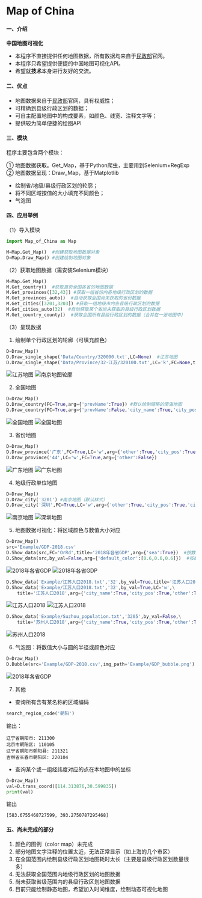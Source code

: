 # Map of China

#### 一、介绍
**中国地图可视化**
* 本程序不直接提供任何地图数据，所有数据均来自于[民政部](http://xzqh.mca.gov.cn/map)官网。
* 本程序只希望提供便捷的中国地图可视化API。
* 希望就**技术**本身进行友好的交流。

#### 二、优点
* 地图数据来自于[民政部](http://xzqh.mca.gov.cn/map)官网，具有权威性；
* 可精确到县级行政区划的数据；
* 可自主配置地图中的构成要素，如颜色、线宽、注释文字等；
* 提供较为简单便捷的绘图API

#### 三、模块
程序主要包含两个模块：

① 地图数据获取。Get_Map，基于Python爬虫，主要用到Selenium+RegExp  
② 地图数据呈现：Draw_Map，基于Matplotlib
* 绘制省/地级/县级行政区划的轮廓；
* 将不同区域按值的大小填充不同颜色；
* 气泡图

#### 四、应用举例
（1）导入模块

```Python
import Map_of_China as Map

M=Map.Get_Map()  #创建获取地图数据对象
D=Map.Draw_Map() #创建绘制地图对象
```
（2）获取地图数据（需安装Selenium模块）

```Python
M=Map.Get_Map() 
M.Get_country()  #获取首页全国各省的地图数据
M.Get_provinces([32,43]) #获取一组省份内各地级行政区划的数据
M.Get_provinces_auto()  #自动获取全国尚未获取的省份数据
M.Get_cities([3201,3203]) #获取一组地级市内各县级行政区划的数据
M.Get_cities_auto(32)  #自动获取某个省尚未获取的县级行政区划数据
M.Get_country_county()  #获取全国所有县级行政区划的数据（合并在一张地图中）
```

（3）呈现数据
1. 绘制单个行政区划的轮廓（可填充颜色）
```Python
D=Draw_Map()
D.Draw_single_shape('Data/Country/320000.txt',LC=None)  #江苏地图
D.Draw_single_shape('Data/Province/32-江苏/320100.txt',LC='k',FC=None,title='南京轮廓')  
```
![江苏地图](Example/1-Jiangsu.png)
![南京地图轮廓](Example/2-Nanjing.png)

2. 全国地图
```Python
D=Draw_Map()
D.Draw_country(FC=True,arg={'provName':True}) #默认绘制缩略的南海地图
D.Draw_country(FC=True,arg={'provName':False,'city_name':True,'city_pos':True,'sea':True}) #绘制展开的南海地图
```
![全国地图](Example/14-China.png)
![全国地图](Example/3-China.png)

3. 省份地图
```Python
D=Draw_Map()
D.Draw_province('广东',FC=True,LC='w',arg={'other':True,'city_pos':True,'city_name':True})
D.Draw_province('44',LC='w',FC=True,arg={'other':False})
```
![广东地图](Example/4-Guangdong.png)
![广东地图](Example/5-Guangdong.png)

4. 地级行政单位地图
```Python
D=Draw_Map()
D.Draw_city('3201') #南京地图（默认样式）
D.Draw_city('深圳',FC=True,LC='w',arg={'other':True,'city_pos':True,'city_name':True})
```
![南京地图](Example/6-Nanjing.png)
![深圳地图](Example/7-Shenzhen.png)

5. 地图数据可视化：将区域颜色与数值大小对应
```Python
D=Draw_Map()
src='Example/GDP-2018.csv'
D.Show_data(src,FC='OrRd',title='2018年各省GDP',arg={'sea':True})  #按数据的绝对大小显示
D.Show_data(src,by_val=False,arg={'default_color':[0.6,0.6,0.6]})  #按数据的相对大小(排名)显示
```
![2018年各省GDP](Example/8-GDP_by-value.png)
![2018年各省GDP](Example/9-GDP_by-rank.png)


```Python
D.Show_data('Example/江苏人口2018.txt','32',by_val=True,title='江苏人口2018') #省级数据
D.Show_data('Example/江苏人口2018.txt','32',by_val=True,LC='w',\
	title='江苏人口2018',arg={'city_name':True,'city_pos':True,'other':True}) #可配置地图中的样式
```
![江苏人口2018](Example/10-Jiangsu_population.png)
![江苏人口2018](Example/11-Jiangsu_population.png)

```Python
D.Show_data('Example/Suzhou_population.txt','3205',by_val=False,\
	title='苏州人口2018',arg={'city_name':True,'city_pos':True,'other':True}) #地级数据
```
![苏州人口2018](Example/12-Suzhou_population.png)

6. 气泡图：将数值大小与圆的半径或颜色对应
```Python
D=Draw_Map()
D.Bubble(src='Example/GDP-2018.csv',img_path='Example/GDP_bubble.png') #更多选项查看：help(D.Bubble)
```
![2018年各省GDP](Example/13-GDP_bubble.png)


7. 其他
* 查询所有含有某名称的区域编码
```Python
search_region_code('朝阳')
```
输出：
```
辽宁省朝阳市: 211300
北京市朝阳区: 110105
辽宁省朝阳市朝阳县: 211321
吉林省长春市朝阳区: 220104
```

*  查询某个或一组经纬度对应的点在本地图中的坐标
```Python
D=Draw_Map()
val=D.trans_coord([114.313876,30.599835]) 
print(val)
```
输出
```
[583.6755468727599, 393.2750787295468]
```

#### 五、尚未完成的部分

1. 颜色的图例（color map）未完成
2. 部分地图文字注释的位置太近，无法正常显示（如上海的几个市区）
3. 在全国范围内绘制县级行政区划地图耗时太长（主要是县级行政区划数量很多）
4. 无法获取全国范围内地级行政区划的地图数据
5. 尚未获取省级范围内的县级行政区划地图数据
6. 目前只能绘制静态地图，希望加入时间维度，绘制动态可视化地图